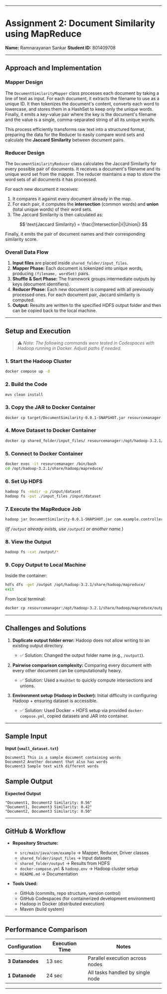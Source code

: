 

---

# Assignment 2: Document Similarity using MapReduce

**Name:** Ramnarayanan Sankar
**Student ID:** 801409708

---

## Approach and Implementation

### Mapper Design

The `DocumentSimilarityMapper` class processes each document by taking a line of text as input. For each document, it extracts the filename to use as a unique ID. It then tokenizes the document's content, converts each word to lowercase, and stores them in a HashSet to keep only the unique words. Finally, it emits a key-value pair where the key is the document's filename and the value is a single, comma-separated string of all its unique words.

This process efficiently transforms raw text into a structured format, preparing the data for the Reducer to easily compare word sets and calculate the **Jaccard Similarity** between document pairs.

### Reducer Design

The `DocumentSimilarityReducer` class calculates the Jaccard Similarity for every possible pair of documents. It receives a document's filename and its unique word set from the mapper. The reducer maintains a map to store the word sets of all documents it has processed.

For each new document it receives:

1. It compares it against every document already in the map.
2. For each pair, it computes the **intersection** (common words) and **union** (total unique words) of their word sets.
3. The Jaccard Similarity is then calculated as:

$$
\text{Jaccard Similarity} = \frac{|Intersection|}{|Union|}
$$

Finally, it emits the pair of document names and their corresponding similarity score.

### Overall Data Flow

1. **Input files** are placed inside `shared_folder/input_files`.
2. **Mapper Phase:** Each document is tokenized into unique words, producing `(filename, wordSet)` pairs.
3. **Shuffle & Sort Phase:** The framework groups intermediate outputs by keys (document identifiers).
4. **Reducer Phase:** Each new document is compared with all previously processed ones. For each document pair, Jaccard similarity is computed.
5. **Output:** Results are written to the specified HDFS output folder and then can be copied back to the local machine.

---

## Setup and Execution

> ⚠️ *Note: The following commands were tested in Codespaces with Hadoop running in Docker. Adjust paths if needed.*

### 1. Start the Hadoop Cluster

```bash
docker compose up -d
```

### 2. Build the Code

```bash
mvn clean install
```

### 3. Copy the JAR to Docker Container

```bash
docker cp target/DocumentSimilarity-0.0.1-SNAPSHOT.jar resourcemanager:/opt/hadoop-3.2.1/share/hadoop/mapreduce/
```

### 4. Move Dataset to Docker Container

```bash
docker cp shared_folder/input_files/ resourcemanager:/opt/hadoop-3.2.1/share/hadoop/mapreduce/
```

### 5. Connect to Docker Container

```bash
docker exec -it resourcemanager /bin/bash
cd /opt/hadoop-3.2.1/share/hadoop/mapreduce/
```

### 6. Set Up HDFS

```bash
hadoop fs -mkdir -p /input/dataset
hadoop fs -put ./input_files /input/dataset
```

### 7. Execute the MapReduce Job

```bash
hadoop jar DocumentSimilarity-0.0.1-SNAPSHOT.jar com.example.controller.DocumentSimilarityDriver /input/dataset/input_files /output
```

(*If `/output` already exists, use `/output1` or another name.*)

### 8. View the Output

```bash
hadoop fs -cat /output/*
```

### 9. Copy Output to Local Machine

Inside the container:

```bash
hdfs dfs -get /output /opt/hadoop-3.2.1/share/hadoop/mapreduce/
exit
```

From local terminal:

```bash
docker cp resourcemanager:/opt/hadoop-3.2.1/share/hadoop/mapreduce/output/ shared_folder/output/
```

---

## Challenges and Solutions

1. **Duplicate output folder error:** Hadoop does not allow writing to an existing output directory.

   * ✅ Solution: Changed the output folder name (e.g., `/output1`).

2. **Pairwise comparison complexity:** Comparing every document with every other document can be computationally heavy.

   * ✅ Solution: Used a `HashSet` to quickly compute intersections and unions.

3. **Environment setup (Hadoop in Docker):** Initial difficulty in configuring Hadoop + ensuring dataset is accessible.

   * ✅ Solution: Used Docker + HDFS setup via provided `docker-compose.yml`, copied datasets and JAR into container.

---

## Sample Input

**Input (`small_dataset.txt`)**

```
Document1 This is a sample document containing words
Document2 Another document that also has words
Document3 Sample text with different words
```

## Sample Output

**Expected Output**

```
"Document1, Document2 Similarity: 0.56"
"Document1, Document3 Similarity: 0.42"
"Document2, Document3 Similarity: 0.50"
```


---

## GitHub & Workflow

* **Repository Structure:**

  * `src/main/java/com/example` → Mapper, Reducer, Driver classes
  * `shared_folder/input_files` → Input datasets
  * `shared_folder/output` → Results from HDFS
  * `docker-compose.yml` & `hadoop.env` → Hadoop cluster setup
  * `README.md` → Documentation

* **Tools Used:**

  * GitHub (commits, repo structure, version control)
  * GitHub Codespaces (for containerized development environment)
  * Hadoop in Docker (distributed execution)
  * Maven (build system)

---

## Performance Comparison

| Configuration   | Execution Time | Notes                            |
| --------------- | -------------- | -------------------------------- |
| **3 Datanodes** | 13 sec         | Parallel execution across nodes  |
| **1 Datanode**  | 24 sec         | All tasks handled by single node |


---
